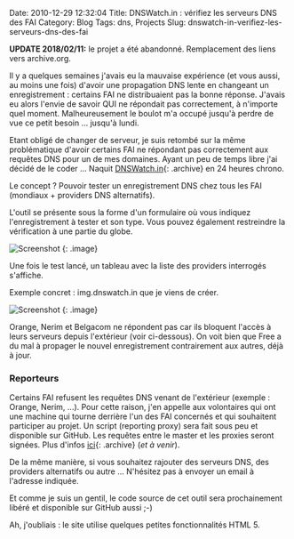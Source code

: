 Date: 2010-12-29 12:32:04
Title: DNSWatch.in : vérifiez les serveurs DNS des FAI
Category: Blog
Tags: dns, Projects
Slug: dnswatch-in-verifiez-les-serveurs-dns-des-fai

<div class="alert-warn">
   <strong>UPDATE 2018/02/11:</strong> le projet a été abandonné.
   Remplacement des liens vers archive.org.
</div>

Il y a quelques semaines j'avais eu la mauvaise expérience (et vous aussi, au moins une fois) d'avoir une propagation DNS lente en changeant un enregistrement : certains FAI ne distribuaient pas la bonne réponse. J'avais eu alors l'envie de savoir QUI ne répondait pas correctement, à n'importe quel moment. Malheureusement le boulot m'a occupé jusqu'à perdre de vue ce petit besoin ... jusqu'à lundi.

Etant obligé de changer de serveur, je suis retombé sur la même problématique d'avoir certains FAI ne répondant pas correctement aux requêtes DNS pour un de mes domaines. Ayant un peu de temps libre j'ai décidé de le coder ... Naquit [DNSWatch.in](https://web.archive.org/web/20110103033347/http://dnswatch.in:80/){: .archive} en 24 heures chrono.

Le concept ? Pouvoir tester un enregistrement DNS chez tous les FAI (mondiaux + providers DNS alternatifs).

L'outil se présente sous la forme d'un formulaire où vous indiquez l'enregistrement à tester et son type. Vous pouvez également restreindre la vérification à une partie du globe.

![Screenshot]({attach}Screenshot-92-11.png)
{: .image}

Une fois le test lancé, un tableau avec la liste des providers interrogés s'affiche.

Exemple concret : img.dnswatch.in que je viens de créer.

![Screenshot]({attach}Screenshot-91-2.png)
{: .image}

Orange, Nerim et Belgacom ne répondent pas car ils bloquent l'accès à leurs serveurs depuis l'extérieur (voir ci-dessous). On voit bien que Free a du mal à propager le nouvel enregistrement contrairement aux autres, déjà à jour.

### Reporteurs

Certains FAI refusent les requêtes DNS venant de l'extérieur (exemple : Orange, Nerim, ...). Pour cette raison, j'en appelle aux volontaires qui ont une machine qui tourne derrière l'un des FAI concernés et qui souhaitent participer au projet. Un script (reporting proxy) sera fait sous peu et disponible sur GitHub. Les requêtes entre le master et les proxies seront signées. Plus d'infos [ici](https://web.archive.org/web/20110104113406/http://dnswatch.in:80/info.html){: .archive} (_et à venir_).

De la même manière, si vous souhaitez rajouter des serveurs DNS, des providers alternatifs ou autre ... N'hésitez pas à envoyer un email à l'adresse indiquée.

Et comme je suis un gentil, le code source de cet outil sera prochainement libéré et disponible sur GitHub aussi ;-)

Ah, j'oubliais : le site utilise quelques petites fonctionnalités HTML 5.
